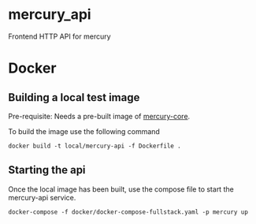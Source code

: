 # mercury_api
Frontend HTTP API for mercury

# Docker
## Building a local test image

Pre-requisite: Needs a pre-built image of [mercury-core](https://github.com/jr0d/mercury#building-a-local-test-image).

To build the image use the following command

```
docker build -t local/mercury-api -f Dockerfile .
```

## Starting the api

Once the local image has been built, use the compose file to
start the mercury-api service.

```
docker-compose -f docker/docker-compose-fullstack.yaml -p mercury up
```
